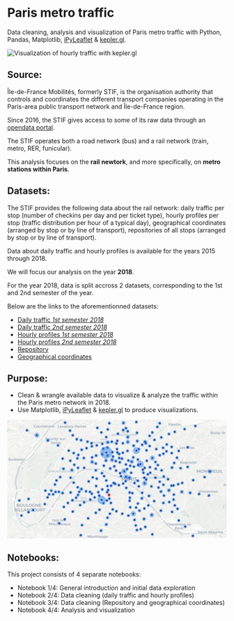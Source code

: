 # Paris metro traffic
Data cleaning, analysis and visualization of Paris metro traffic with Python, Pandas, Matplotlib, [iPyLeaflet](https://ipyleaflet.readthedocs.io/en/latest/index.html) & [kepler.gl](https://kepler.gl/).

![Visualization of hourly traffic with kepler.gl](kepler_viz.gif)

## Source:

Île-de-France Mobilités, formerly STIF, is the organisation authority that controls and coordinates the different transport companies operating in the Paris-area public transport network and Île-de-France region. 

Since 2016, the STIF gives access to some of its raw data through an [opendata portal](https://opendata.stif.info/explore/?sort=modified).

The STIF operates both a road network (bus) and a rail network (train, metro, RER, funicular).

This analysis focuses on the **rail newtork**, and more specifically, on **metro stations within Paris**.


## Datasets:

The STIF provides the following data about the rail network: daily traffic per stop (number of checkins per day and per ticket type), hourly profiles per stop (traffic distribution per hour of a typical day), geographical coordinates (arranged by stop or by line of transport), repositories of all stops (arranged by stop or by line of transport).

Data about daily traffic and hourly profiles is available for the years 2015 through 2018. 

We will focus our analysis on the year **2018**.

For the year 2018, data is split accross 2 datasets, corresponding to the 1st and 2nd semester of the year.

Below are the links to the aforementionned datasets:
- [Daily traffic *1st semester 2018*](https://opendata.stif.info/explore/dataset/validations-sur-le-reseau-ferre-nombre-de-validations-par-jour-1er-sem/information/)
- [Daily traffic *2nd semester 2018*](https://opendata.stif.info/explore/dataset/validations-sur-le-reseau-ferre-nombre-de-validations-par-jour-2e-sem/information/)
- [Hourly profiles *1st semester 2018*](https://opendata.stif.info/explore/dataset/validations-sur-le-reseau-ferre-profils-horaires-par-jour-type-1er-sem/information/)
- [Hourly profiles *2nd semester 2018*](https://opendata.stif.info/explore/dataset/validations-sur-le-reseau-ferre-profils-horaires-par-jour-type-2e-sem/information/)
- [Repository](https://opendata.stif.info/explore/dataset/referentiel-arret-tc-idf/information/)
- [Geographical coordinates](https://opendata.stif.info/explore/dataset/emplacement-des-gares-idf-data-generalisee/information/)

## Purpose:

- Clean & wrangle available data to visualize & analyze the traffic within the Paris metro network in 2018.
- Use Matplotlib, [iPyLeaflet](https://ipyleaflet.readthedocs.io/en/latest/index.html) & [kepler.gl](https://kepler.gl/) to produce visualizations.

![Traffic visualization with iPyLeaflet](screenshot_ipyleaflet_traffic.png)

## Notebooks:

This project consists of 4 separate notebooks:
- Notebook 1/4: General introduction and initial data exploration
- Notebook 2/4: Data cleaning (daily traffic and hourly profiles)
- Notebook 3/4: Data cleaning (Repository and geographical coordinates)
- Notebook 4/4: Analysis and visualization
